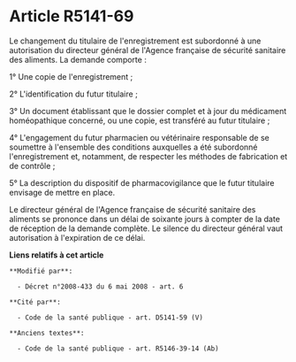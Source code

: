 # Article R5141-69

Le changement du titulaire de l'enregistrement est subordonné à une autorisation du directeur général de l'Agence française
de sécurité sanitaire des aliments. La demande comporte : 

1° Une copie de l'enregistrement ; 

2° L'identification du futur titulaire ; 

3° Un document établissant que le dossier complet et à jour du médicament homéopathique concerné, ou une copie, est transféré
au futur titulaire ; 

4° L'engagement du futur pharmacien ou vétérinaire responsable de se soumettre à l'ensemble des conditions auxquelles a été
subordonné l'enregistrement et, notamment, de respecter les méthodes de fabrication et de contrôle ; 

5° La description du dispositif de pharmacovigilance que le futur titulaire envisage de mettre en place. 

Le directeur général de l'Agence française de sécurité sanitaire des aliments se prononce dans un délai de soixante jours à
compter de la date de réception de la demande complète. Le silence du directeur général vaut autorisation à l'expiration de
ce délai.

**Liens relatifs à cet article**

	**Modifié par**:

	  - Décret n°2008-433 du 6 mai 2008 - art. 6

	**Cité par**:

	  - Code de la santé publique - art. D5141-59 (V)

	**Anciens textes**:

	  - Code de la santé publique - art. R5146-39-14 (Ab)
